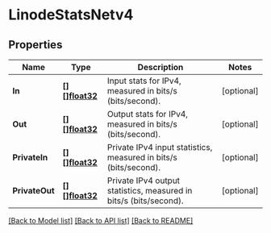 # LinodeStatsNetv4

## Properties
Name | Type | Description | Notes
------------ | ------------- | ------------- | -------------
**In** | [**[][]float32**](array.md) | Input stats for IPv4, measured in bits/s (bits/second). | [optional] 
**Out** | [**[][]float32**](array.md) | Output stats for IPv4, measured in bits/s (bits/second). | [optional] 
**PrivateIn** | [**[][]float32**](array.md) | Private IPv4 input statistics, measured in bits/s (bits/second). | [optional] 
**PrivateOut** | [**[][]float32**](array.md) | Private IPv4 output statistics, measured in bits/s (bits/second). | [optional] 

[[Back to Model list]](../README.md#documentation-for-models) [[Back to API list]](../README.md#documentation-for-api-endpoints) [[Back to README]](../README.md)


